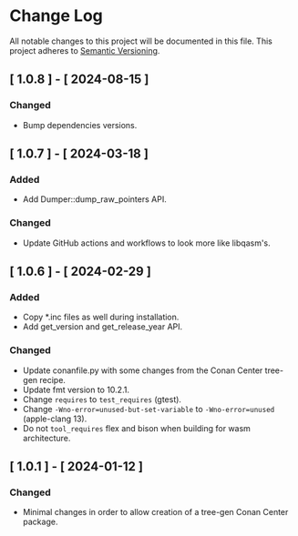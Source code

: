 # Change Log

All notable changes to this project will be documented in this file.
This project adheres to [Semantic Versioning](http://semver.org/).

## [ 1.0.8 ] - [ 2024-08-15 ]

### Changed
- Bump dependencies versions.

## [ 1.0.7 ] - [ 2024-03-18 ]

### Added
- Add Dumper::dump_raw_pointers API.

### Changed
- Update GitHub actions and workflows to look more like libqasm's.

## [ 1.0.6 ] - [ 2024-02-29 ]

### Added
- Copy *.inc files as well during installation.
- Add get_version and get_release_year API.

### Changed
- Update conanfile.py with some changes from the Conan Center tree-gen recipe.
- Update fmt version to 10.2.1.
- Change `requires` to `test_requires` (gtest).
- Change `-Wno-error=unused-but-set-variable` to `-Wno-error=unused` (apple-clang 13).
- Do not `tool_requires` flex and bison when building for wasm architecture.

## [ 1.0.1 ] - [ 2024-01-12 ]

### Changed
- Minimal changes in order to allow creation of a tree-gen Conan Center package.
